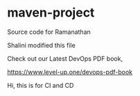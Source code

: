 # maven-project
Source code for Ramanathan

Shalini modified this file

Check out our Latest DevOps PDF book,

https://www.level-up.one/devops-pdf-book

Hi, this is for CI and CD
